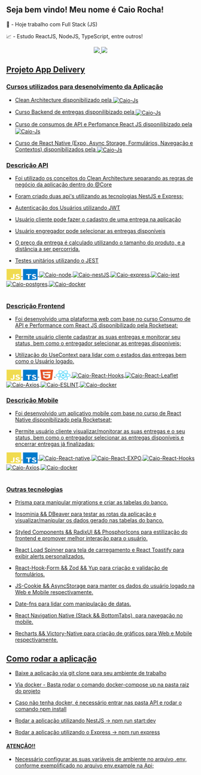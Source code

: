 ## Seja bem vindo! Meu nome é Caio Rocha!


🥅 - Hoje trabalho com Full Stack (JS) 

📈 - Estudo ReactJS, NodeJS, TypeScript, entre outros!

<div align="center">
  <a href="https://github.com/CaioCesarRocha">
  <img height="180em" src="https://github-readme-stats.vercel.app/api?username=CaioCesarRocha&show_icons=true&theme=algolia&include_all_commits=true&count_private=true"/>
  <img height="180em" src="https://github-readme-stats.vercel.app/api/top-langs/?username=CaioCesarRocha&layout=compact&langs_count=7&theme=algolia"/>
</div>

## Projeto App Delivery

### Cursos utilizados para desenolvimento da Aplicação

- Clean Architecture disponibilizado pela <img align="center" alt="Caio-Js" height="20" width="80" src="https://fullcycle.com.br/wp-content/themes/fullcycle/assets/images/site/logo-fullcycle.png">

- Curso Backend de entregas disponilibizado pela <img align="center" alt="Caio-Js" height="25" width="80" src="https://embed.filekitcdn.com/e/tBsgk1B9duMKbVtFjcLnK8/6kwAbrCXdvYVzhXpMy5CCY/email">

- Curso de consumos de API e Perfomance React JS disponilibizado pela <img align="center" alt="Caio-Js" height="25" width="80" src="https://embed.filekitcdn.com/e/tBsgk1B9duMKbVtFjcLnK8/6kwAbrCXdvYVzhXpMy5CCY/email">

- Curso de React Native (Expo, Async Storage, Formulários, Navegação e Contextos) disponibilizados pela <img align="center" alt="Caio-Js" height="25" width="80" src="https://embed.filekitcdn.com/e/tBsgk1B9duMKbVtFjcLnK8/6kwAbrCXdvYVzhXpMy5CCY/email">


### Descrição API
- Foi utilizado os conceitos do Clean Architecture separando as regras de negócio da aplicação dentro do @Core 

- Foram criado duas api's utilizando as tecnologias NestJS e Express;

- Autenticação dos Usuários utilizando JWT

- Usuário cliente pode fazer o cadastro de uma entrega na aplicação

- Usuário engregador pode selecionar as entregas disponíveis

- O preço da entrega é calculado utilizando o tamanho do produto, e a distância a ser percorrida.

- Testes unitários utilizando o JEST

<div style="display: inline_block">
  <img align="center" alt="Caio-Js" height="30" width="40" src="https://raw.githubusercontent.com/devicons/devicon/master/icons/javascript/javascript-plain.svg">
  <img align="center" alt="Caio-Ts" height="30" width="40" src="https://raw.githubusercontent.com/devicons/devicon/master/icons/typescript/typescript-plain.svg">
  <img align="center" alt="Caio-node" height="30" width="40" src="https://cdn.jsdelivr.net/gh/devicons/devicon/icons/nodejs/nodejs-original.svg"">
  <img align="center" alt="Caio-nestJS" height="30" width="40"  img src="https://cdn.jsdelivr.net/gh/devicons/devicon/icons/nestjs/nestjs-plain.svg" />
  <img align="center" alt="Caio-express" height="30" width="40" src="https://cdn.jsdelivr.net/gh/devicons/devicon/icons/express/express-original-wordmark.svg" />
  <img align="center" alt="Caio-jest" height="30" width="40" src="https://cdn.jsdelivr.net/gh/devicons/devicon/icons/jest/jest-plain.svg" />
  <img align="center" alt="Caio-postgres" height="30" width="40" src="https://cdn.jsdelivr.net/gh/devicons/devicon/icons/postgresql/postgresql-plain-wordmark.svg" />
  <img align="center" alt="Caio-docker" height="30" width="40" src="https://cdn.jsdelivr.net/gh/devicons/devicon/icons/docker/docker-plain-wordmark.svg" />
  
</div><br>

### Descrição Frontend
- Foi desenvolvido uma plataforma web com base no curso Consumo de API e Performance com React JS disponibilizado pela Rocketseat;

- Permite usuário cliente cadastrar as suas entregas e monitorar seu status, bem como o entregador selecionar as entregas disponíveis;

- Utilização do UseContext para lidar com o estados das entregas bem como o Usuário logado.

<div style="display: inline_block">
  <img align="center" alt="Caio-Js" height="30" width="40" src="https://raw.githubusercontent.com/devicons/devicon/master/icons/javascript/javascript-plain.svg">
  <img align="center" alt="Caio-Ts" height="30" width="40" src="https://raw.githubusercontent.com/devicons/devicon/master/icons/typescript/typescript-plain.svg">
  <img align="center" alt="Caio-HTML" height="30" width="40" src="https://raw.githubusercontent.com/devicons/devicon/master/icons/html5/html5-original.svg">
  <img align="center" alt="Caio-React" height="30" width="40" src="https://raw.githubusercontent.com/devicons/devicon/master/icons/react/react-original.svg">
  <img align="center" alt="Caio-React-Hooks" height="28" width="36" src="https://miro.medium.com/max/581/1*IUqLu4fox1-zw_kfxfgxOw.png">
  <img align="center" alt="Caio-React-Leaflet" height="60" width="70" src="https://rosolutions.com.mx/blog/wp-content/uploads/2018/11/leafletjs-card.png">
  <img align="center" alt="Caio-Axios" height="14" width="70" src="https://upload.wikimedia.org/wikipedia/commons/thumb/d/d1/Axios_%28computer_library%29_logo.svg/1280px-Axios_%28computer_library%29_logo.svg.png">
  <img align="center" alt="Caio-ESLINT" height="35" width="60" src="https://i.imgur.com/0XlkrTV.png">
  <img align="center" alt="Caio-docker" height="30" width="40" src="https://cdn.jsdelivr.net/gh/devicons/devicon/icons/docker/docker-plain-wordmark.svg" />

</div>

### Descrição Mobile
- Foi desenvolvido um aplicativo mobile com base no curso de React Native disponibilizado pela Rocketseat;

- Permite usuário cliente visualizar/monitorar as suas entregas e o seu status, bem como o entregador selecionar as entregas disponíveis e encerrar entregas já finalizadas;

<div style="display: inline_block">
  <img align="center" alt="Caio-Js" height="30" width="40" src="https://raw.githubusercontent.com/devicons/devicon/master/icons/javascript/javascript-plain.svg">
  <img align="center" alt="Caio-Ts" height="30" width="40" src="https://raw.githubusercontent.com/devicons/devicon/master/icons/typescript/typescript-plain.svg">
  <img align="center" alt="Caio-React-native" height="30" width="60" src="https://www.datocms-assets.com/45470/1631026680-logo-react-native.png">
  <img align="center" alt="Caio-React-EXPO" height="30" width="70" src="https://miro.medium.com/max/1400/1*EKXYhntirnqHjXdTGmLXyw.png">
  <img align="center" alt="Caio-React-Hooks" height="28" width="36" src="https://miro.medium.com/max/581/1*IUqLu4fox1-zw_kfxfgxOw.png">
  <img align="center" alt="Caio-Axios" height="14" width="70" src="https://upload.wikimedia.org/wikipedia/commons/thumb/d/d1/Axios_%28computer_library%29_logo.svg/1280px-Axios_%28computer_library%29_logo.svg.png">
  <img align="center" alt="Caio-docker" height="30" width="40" src="https://cdn.jsdelivr.net/gh/devicons/devicon/icons/docker/docker-plain-wordmark.svg" />
  </div><br>


### Outras tecnologias

- Prisma para manipular migrations e criar as tabelas do banco.

- Insominia && DBeaver para testar as rotas da aplicação e visualizar/manipular os dados gerado nas tabelas do banco.

- Styled Components && RadixUI && PhosphorIcons para estilização do frontend e promover melhor interação para o usuário.

- React Load Spinner para tela de carregamento e React Toastify para exibir alerts personalizados.

- React-Hook-Form && Zod && Yup para criação e validação de formulários.

- JS-Cookie && AsyncStorage para manter os dados do usuário logado na Web e Mobile respectivamente.

- Date-fns para lidar com manipulação de datas.

- React Navigation Native (Stack && BottomTabs), para navegação no mobile.

- Recharts && Victory-Native para criação de gráficos para Web e Mobile respectivamente.


## Como rodar a aplicação

- Baixe a aplicação via git clone para seu ambiente de trabalho

- Via docker - Basta rodar o comando docker-compose up  na pasta raiz do projeto

- Caso não tenha docker, é necessário entrar nas pasta API e rodar o comando npm install

- Rodar a aplicação utilizando NestJS -> npm run start:dev

- Rodar a aplicação utilizando o Express -> npm run express

#### ATENÇÃO!!

- Necessário configurar as suas variáveis de ambiente no arquivo .env, conforme exemplificado no arquivo env.example na Api;

